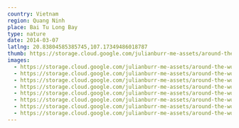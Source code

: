 ```yaml
---
country: Vietnam
region: Quang Ninh
place: Bai Tu Long Bay
type: nature
date: 2014-03-07
latlng: 20.83804585385745,107.17349486018787
thumb: https://storage.cloud.google.com/julianburr-me-assets/around-the-world/vietnam/bai-tu-long-bay/IMG_3255--thumb.JPG
images:
  - https://storage.cloud.google.com/julianburr-me-assets/around-the-world/vietnam/bai-tu-long-bay/IMG_3243.JPG
  - https://storage.cloud.google.com/julianburr-me-assets/around-the-world/vietnam/bai-tu-long-bay/IMG_3252.JPG
  - https://storage.cloud.google.com/julianburr-me-assets/around-the-world/vietnam/bai-tu-long-bay/IMG_3239.JPG
  - https://storage.cloud.google.com/julianburr-me-assets/around-the-world/vietnam/bai-tu-long-bay/IMG_3255.JPG
  - https://storage.cloud.google.com/julianburr-me-assets/around-the-world/vietnam/bai-tu-long-bay/IMG_3261.JPG
  - https://storage.cloud.google.com/julianburr-me-assets/around-the-world/vietnam/bai-tu-long-bay/IMG_3251.JPG
  - https://storage.cloud.google.com/julianburr-me-assets/around-the-world/vietnam/bai-tu-long-bay/IMG_3233.JPG
  - https://storage.cloud.google.com/julianburr-me-assets/around-the-world/vietnam/bai-tu-long-bay/IMG_3231.JPG
---
```

